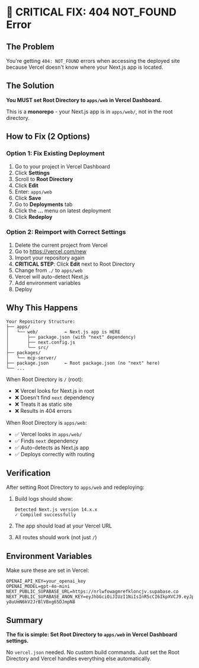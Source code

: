 # 🚨 CRITICAL FIX: 404 NOT_FOUND Error

## The Problem

You're getting `404: NOT_FOUND` errors when accessing the deployed site because Vercel doesn't know where your Next.js app is located.

## The Solution

**You MUST set Root Directory to `apps/web` in Vercel Dashboard.**

This is a **monorepo** - your Next.js app is in `apps/web/`, not in the root directory.

## How to Fix (2 Options)

### Option 1: Fix Existing Deployment

1. Go to your project in Vercel Dashboard
2. Click **Settings**
3. Scroll to **Root Directory**
4. Click **Edit**
5. Enter: `apps/web`
6. Click **Save**
7. Go to **Deployments** tab
8. Click the **...** menu on latest deployment
9. Click **Redeploy**

### Option 2: Reimport with Correct Settings

1. Delete the current project from Vercel
2. Go to https://vercel.com/new
3. Import your repository again
4. **CRITICAL STEP**: Click **Edit** next to Root Directory
5. Change from `./` to `apps/web`
6. Vercel will auto-detect Next.js
7. Add environment variables
8. Deploy

## Why This Happens

```
Your Repository Structure:
├── apps/
│   └── web/          ← Next.js app is HERE
│       ├── package.json (with "next" dependency)
│       ├── next.config.js
│       └── src/
├── packages/
│   └── mcp-server/
├── package.json      ← Root package.json (no "next" here)
└── ...
```

When Root Directory is `/` (root):
- ❌ Vercel looks for Next.js in root
- ❌ Doesn't find `next` dependency
- ❌ Treats it as static site
- ❌ Results in 404 errors

When Root Directory is `apps/web`:
- ✅ Vercel looks in `apps/web/`
- ✅ Finds `next` dependency
- ✅ Auto-detects as Next.js app
- ✅ Deploys correctly with routing

## Verification

After setting Root Directory to `apps/web` and redeploying:

1. Build logs should show:
   ```
   Detected Next.js version 14.x.x
   ✓ Compiled successfully
   ```

2. The app should load at your Vercel URL

3. All routes should work (not just `/`)

## Environment Variables

Make sure these are set in Vercel:

```
OPENAI_API_KEY=your_openai_key
OPENAI_MODEL=gpt-4o-mini
NEXT_PUBLIC_SUPABASE_URL=https://nrlwfowagmrefkloncjv.supabase.co
NEXT_PUBLIC_SUPABASE_ANON_KEY=eyJhbGciOiJIUzI1NiIsInR5cCI6IkpXVCJ9.eyJpc3MiOiJzdXBhYmFzZSIsInJlZiI6Im5ybHdmb3dhZ21yZWZrbG9uY2p2Iiwicm9sZSI6ImFub24iLCJpYXQiOjE3NTk1MTg2MzAsImV4cCI6MjA3NTA5NDYzMH0.eO2DEhcyQALSqFgF-y8uUmN6kV2JrBlVBxg65DJmpN8
```

## Summary

**The fix is simple: Set Root Directory to `apps/web` in Vercel Dashboard settings.**

No `vercel.json` needed. No custom build commands. Just set the Root Directory and Vercel handles everything else automatically.
